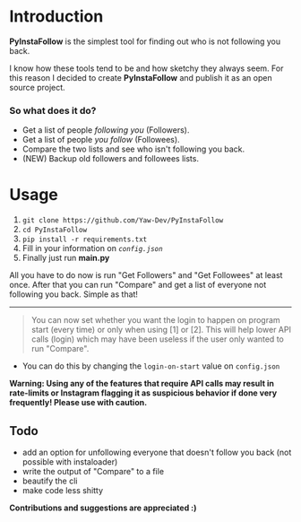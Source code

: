 # Introduction
**PyInstaFollow** is the simplest tool for finding out who is not following you back.

I know how these tools tend to be and how sketchy they always seem. For this reason I decided to create **PyInstaFollow** and publish it as an open source project.

### So what does it do?
- Get a list of people *following you* (Followers).
- Get a list of people *you follow* (Followees).
- Compare the two lists and see who isn't following you back.
- (NEW) Backup old followers and followees lists.

# Usage
1. `git clone https://github.com/Yaw-Dev/PyInstaFollow`
2. `cd PyInstaFollow`
3. `pip install -r requirements.txt`
4. Fill in your information on *`config.json`* 
5. Finally just run **main.py**

All you have to do now is run "Get Followers" and "Get Followees" at least once. After that you can run "Compare" and get a list of everyone not following you back. Simple as that!

---

> You can now set whether you want the login to happen on program start (every time) or only when using [1] or [2]. This will help lower API calls (login) which may have been useless if the user only wanted to run "Compare". 

- You can do this by changing the `login-on-start` value on `config.json`

**Warning: Using any of the features that require API calls may result in rate-limits or Instagram flagging it as suspicious behavior if done very frequently! Please use with caution.**

## Todo
- add an option for unfollowing everyone that doesn't follow you back (not possible with instaloader)
- write the output of "Compare" to a file
- beautify the cli
- make code less shitty

**Contributions and suggestions are appreciated :)**